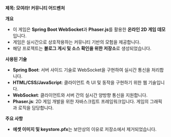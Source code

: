 **제목: 모여라! 커뮤니티 어드벤처**   
  
**개요**  
- 이 게임은 **Spring Boot WebSocket**과 **Phaser.js**를 활용한 **온라인 2D 게임 데모**입니다.  
- 게임은 실시간으로 상호작용하는 커뮤니티 기반의 모험을 제공합니다.  
- 해당 프로젝트는 **블로그 게시 및 소스 확인을 위한 저장소**로 생성되었습니다.  

**사용된 기술**  
- **Spring Boot**: 서버 사이드 기술로 WebSocket을 구현하여 실시간 통신을 처리합니다.  
- **HTML/CSS/JavaScript**: 클라이언트 측 UI 및 동작을 구현하기 위한 웹 기술입니다.  
- **WebSocket**: 클라이언트와 서버 간의 실시간 양방향 통신을 지원합니다.  
- **Phaser.js**: 2D 게임 개발을 위한 자바스크립트 프레임워크입니다. 게임의 그래픽과 로직을 담당합니다.  
  
**주요 사항**  
- **에셋 이미지 및 keystore.pfx**는 보안상의 이유로 저장소에서 제거되었습니다.  
